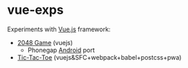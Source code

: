 # vue-exps
Experiments with <a href='https://vuejs.org/'>Vue.js</a> framework:
- <a href="https://es-repo.github.io/vue-exps/game2048/index.html">2048 Game</a> (vuejs)
  - Phonegap <a href="https://play.google.com/store/apps/details?id=com.a1.shift_a_bit_2048_game">Android</a> port
- <a href="https://es-repo.github.io/vue-exps/tic-tac-toe/dist/index.html">Tic-Tac-Toe</a> (vuejs&SFC+webpack+babel+postcss+pwa)
